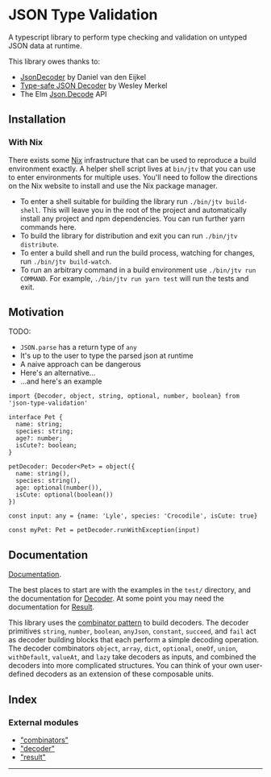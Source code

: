 
# JSON Type Validation

A typescript library to perform type checking and validation on untyped JSON
data at runtime.

This library owes thanks to:
- [JsonDecoder](https://github.com/aische/JsonDecoder) by Daniel van den Eijkel
- [Type-safe JSON Decoder](https://github.com/ooesili/type-safe-json-decoder) by Wesley Merkel
- The Elm [Json.Decode](http://package.elm-lang.org/packages/elm-lang/core/latest/Json-Decode) API

## Installation

### With Nix

There exists some [Nix](https://nixos.org/nix) infrastructure that can be used
to reproduce a build environment exactly. A helper shell script lives at
`bin/jtv` that you can use to enter environments for multiple uses.
You'll need to follow the directions on the Nix website to install and use the
Nix package manager.

* To enter a shell suitable for building the library run `./bin/jtv
  build-shell`. This will leave you in the root of the project and automatically
  install any project and npm dependencies. You can run further yarn commands
  here.
* To build the library for distribution and exit you can run `./bin/jtv distribute`.
* To enter a build shell and run the build process, watching for changes, run
  `./bin/jtv build-watch`.
* To run an arbitrary command in a build environment use `./bin/jtv run
  COMMAND`. For example, `./bin/jtv run yarn test` will run the tests and exit.

## Motivation

TODO:
* `JSON.parse` has a return type of `any`
* It's up to the user to type the parsed json at runtime
* A naive approach can be dangerous
* Here's an alternative...
* ...and here's an example

```
import {Decoder, object, string, optional, number, boolean} from 'json-type-validation'

interface Pet {
  name: string;
  species: string;
  age?: number;
  isCute?: boolean;
}

petDecoder: Decoder<Pet> = object({
  name: string(),
  species: string(),
  age: optional(number()),
  isCute: optional(boolean())
})

const input: any = {name: 'Lyle', species: 'Crocodile', isCute: true}

const myPet: Pet = petDecoder.runWithException(input)
```

## Documentation

[Documentation](https://github.com/mojotech/json-type-validation/tree/master/docs).

The best places to start are with the examples in the `test/` directory, and the
documentation for
[Decoder](https://github.com/mojotech/json-type-validation/blob/master/docs/classes/_decoder_.decoder.md).
At some point you may need the documentation for
[Result](https://github.com/mojotech/json-type-validation/blob/master/docs/modules/_result_.md).

This library uses the [combinator pattern](https://wiki.haskell.org/Combinator_pattern)
to build decoders. The decoder primitives `string`, `number`, `boolean`,
`anyJson`, `constant`, `succeed`, and `fail` act as decoder building blocks that
each perform a simple decoding operation. The decoder combinators `object`,
`array`, `dict`, `optional`, `oneOf`, `union`, `withDefault`, `valueAt`, and
`lazy` take decoders as inputs, and combined the decoders into more complicated
structures. You can think of your own user-defined decoders as an extension of
these composable units.



## Index

### External modules

* ["combinators"](modules/_combinators_.md)
* ["decoder"](modules/_decoder_.md)
* ["result"](modules/_result_.md)



---

